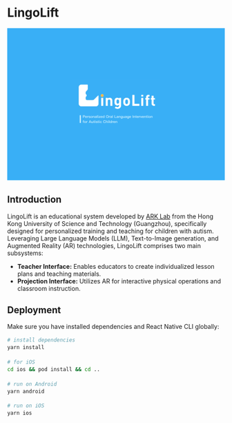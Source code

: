 # LingoLift

![Opening Interface](./assets/BG/Opening/Opening.png)

## Introduction

LingoLift is an educational system developed by [ARK Lab](https://arkxlab.github.io/index.html) from the Hong Kong University of Science and Technology (Guangzhou), specifically designed for personalized training and teaching for children with autism. Leveraging Large Language Models (LLM), Text-to-Image generation, and Augmented Reality (AR) technologies, LingoLift comprises two main subsystems:

- **Teacher Interface:** Enables educators to create individualized lesson plans and teaching materials.
- **Projection Interface:** Utilizes AR for interactive physical operations and classroom instruction.

## Deployment

Make sure you have installed dependencies and React Native CLI globally:

```bash
# install dependencies
yarn install

# for iOS
cd ios && pod install && cd ..

# run on Android
yarn android

# run on iOS
yarn ios
